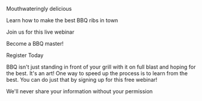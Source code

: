 Mouthwateringly delicious

Learn how to make the best BBQ ribs in town

Join us for this live webinar

Become a BBQ master! 

Register Today

BBQ isn't just standing in front of your grill with it on full blast and hoping for the best. It's an art! One way to speed up the process is to learn from the best. You can do just that by signing up for this free webinar!


We'll never share your information
without your permission